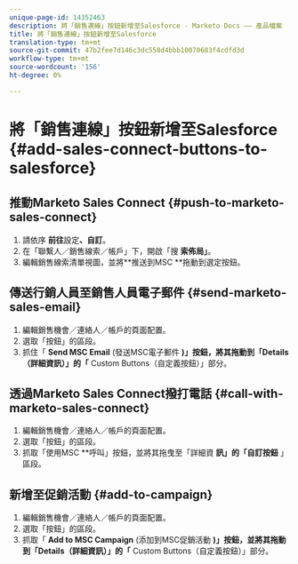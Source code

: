 ```yaml
---
unique-page-id: 14352463
description: 將「銷售連線」按鈕新增至Salesforce - Marketo Docs —— 產品檔案
title: 將「銷售連線」按鈕新增至Salesforce
translation-type: tm+mt
source-git-commit: 47b2fee7d146c3dc558d4bbb10070683f4cdfd3d
workflow-type: tm+mt
source-wordcount: '156'
ht-degree: 0%

---
```



# 將「銷售連線」按鈕新增至Salesforce {#add-sales-connect-buttons-to-salesforce}

## 推動Marketo Sales Connect {#push-to-marketo-sales-connect}

1. 請依序 **前往**&#x200B;設定&#x200B;**、自訂**。
1. 在「聯繫人／銷售線索／帳戶」下，開啟「搜 **索佈局」**。
1. 編輯銷售線索清單視圖，並將**推送到MSC **拖動到選定按鈕。

## 傳送行銷人員至銷售人員電子郵件 {#send-marketo-sales-email}

1. 編輯銷售機會／連絡人／帳戶的頁面配置。
1. 選取「按鈕」的區段。
1. 抓住「 **Send MSC Email** (發送MSC電子郵件 **)」按鈕，將其拖動到「Details（詳細資訊）」的「** Custom Buttons（自定義按鈕）」部分。

## 透過Marketo Sales Connect撥打電話 {#call-with-marketo-sales-connect}

1. 編輯銷售機會／連絡人／帳戶的頁面配置。
1. 選取「按鈕」的區段。
1. 抓取「使用MSC **呼叫」按鈕，並將其拖曳至「詳細資 **訊」的「自訂按鈕** 」區段。

## 新增至促銷活動 {#add-to-campaign}

1. 編輯銷售機會／連絡人／帳戶的頁面配置。
1. 選取「按鈕」的區段。
1. 抓取「 **Add to MSC Campaign** (添加到MSC促銷活動 **)」按鈕，並將其拖動到「Details（詳細資訊）」的「** Custom Buttons（自定義按鈕）」部分。

